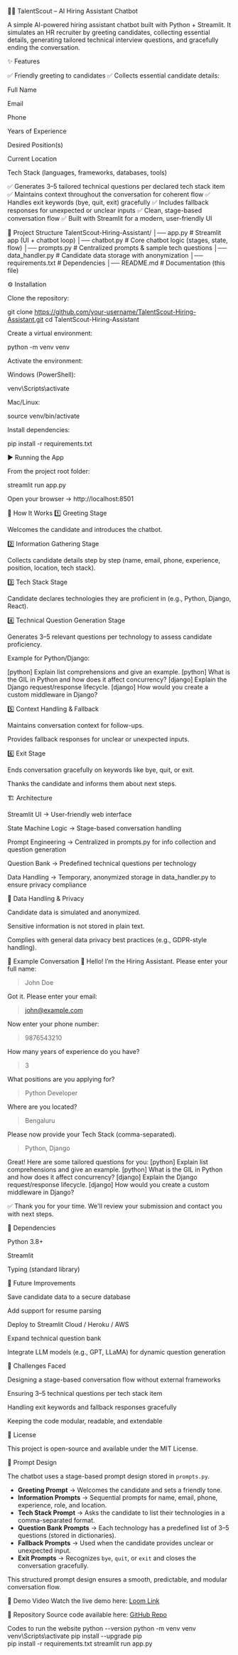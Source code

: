 🧑‍💼 TalentScout – AI Hiring Assistant Chatbot

A simple AI-powered hiring assistant chatbot built with Python + Streamlit.
It simulates an HR recruiter by greeting candidates, collecting essential details, generating tailored technical interview questions, and gracefully ending the conversation.

✨ Features

✅ Friendly greeting to candidates
✅ Collects essential candidate details:

Full Name

Email

Phone

Years of Experience

Desired Position(s)

Current Location

Tech Stack (languages, frameworks, databases, tools)

✅ Generates 3–5 tailored technical questions per declared tech stack item
✅ Maintains context throughout the conversation for coherent flow
✅ Handles exit keywords (bye, quit, exit) gracefully
✅ Includes fallback responses for unexpected or unclear inputs
✅ Clean, stage-based conversation flow
✅ Built with Streamlit for a modern, user-friendly UI

📂 Project Structure
TalentScout-Hiring-Assistant/
│── app.py               # Streamlit app (UI + chatbot loop)
│── chatbot.py           # Core chatbot logic (stages, state, flow)
│── prompts.py           # Centralized prompts & sample tech questions
│── data_handler.py      # Candidate data storage with anonymization
│── requirements.txt     # Dependencies
│── README.md            # Documentation (this file)

⚙️ Installation

Clone the repository:

git clone https://github.com/your-username/TalentScout-Hiring-Assistant.git
cd TalentScout-Hiring-Assistant


Create a virtual environment:

python -m venv venv


Activate the environment:

Windows (PowerShell):

venv\Scripts\activate


Mac/Linux:

source venv/bin/activate


Install dependencies:

pip install -r requirements.txt

▶️ Running the App

From the project root folder:

streamlit run app.py


Open your browser → http://localhost:8501

🧠 How It Works
1️⃣ Greeting Stage

Welcomes the candidate and introduces the chatbot.

2️⃣ Information Gathering Stage

Collects candidate details step by step (name, email, phone, experience, position, location, tech stack).

3️⃣ Tech Stack Stage

Candidate declares technologies they are proficient in (e.g., Python, Django, React).

4️⃣ Technical Question Generation Stage

Generates 3–5 relevant questions per technology to assess candidate proficiency.

Example for Python/Django:

[python] Explain list comprehensions and give an example.
[python] What is the GIL in Python and how does it affect concurrency?
[django] Explain the Django request/response lifecycle.
[django] How would you create a custom middleware in Django?

5️⃣ Context Handling & Fallback

Maintains conversation context for follow-ups.

Provides fallback responses for unclear or unexpected inputs.

6️⃣ Exit Stage

Ends conversation gracefully on keywords like bye, quit, or exit.

Thanks the candidate and informs them about next steps.

🏗️ Architecture

Streamlit UI → User-friendly web interface

State Machine Logic → Stage-based conversation handling

Prompt Engineering → Centralized in prompts.py for info collection and question generation

Question Bank → Predefined technical questions per technology

Data Handling → Temporary, anonymized storage in data_handler.py to ensure privacy compliance

📝 Data Handling & Privacy

Candidate data is simulated and anonymized.

Sensitive information is not stored in plain text.

Complies with general data privacy best practices (e.g., GDPR-style handling).

📜 Example Conversation
👋 Hello! I’m the Hiring Assistant. 
Please enter your full name:
> John Doe

Got it. Please enter your email:
> john@example.com

Now enter your phone number:
> 9876543210

How many years of experience do you have?
> 3

What positions are you applying for?
> Python Developer

Where are you located?
> Bengaluru

Please now provide your Tech Stack (comma-separated).
> Python, Django

Great! Here are some tailored questions for you:
[python] Explain list comprehensions and give an example.
[python] What is the GIL in Python and how does it affect concurrency?
[django] Explain the Django request/response lifecycle.
[django] How would you create a custom middleware in Django?

✅ Thank you for your time. We'll review your submission and contact you with next steps.

🧩 Dependencies

Python 3.8+

Streamlit

Typing (standard library)

🚀 Future Improvements

Save candidate data to a secure database

Add support for resume parsing

Deploy to Streamlit Cloud / Heroku / AWS

Expand technical question bank

Integrate LLM models (e.g., GPT, LLaMA) for dynamic question generation

📌 Challenges Faced

Designing a stage-based conversation flow without external frameworks

Ensuring 3–5 technical questions per tech stack item

Handling exit keywords and fallback responses gracefully

Keeping the code modular, readable, and extendable

📝 License

This project is open-source and available under the MIT License.

🧠 Prompt Design

The chatbot uses a stage-based prompt design stored in `prompts.py`.

- **Greeting Prompt** → Welcomes the candidate and sets a friendly tone.  
- **Information Prompts** → Sequential prompts for name, email, phone, experience, role, and location.  
- **Tech Stack Prompt** → Asks the candidate to list their technologies in a comma-separated format.  
- **Question Bank Prompts** → Each technology has a predefined list of 3–5 questions (stored in dictionaries).  
- **Fallback Prompts** → Used when the candidate provides unclear or unexpected input.  
- **Exit Prompts** → Recognizes `bye`, `quit`, or `exit` and closes the conversation gracefully.  

This structured prompt design ensures a smooth, predictable, and modular conversation flow.

🎥 Demo Video
Watch the live demo here: [Loom Link](https://loom.com/your-video-link)

📂 Repository
Source code available here: [GitHub Repo](https://github.com/your-username/TalentScout-Hiring-Assistant)

Codes to run the website
python --version
python -m venv venv
venv\Scripts\activate
pip install --upgrade pip      
pip install -r requirements.txt
streamlit run app.py           
